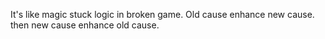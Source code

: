 It's like magic stuck logic in broken game. Old cause enhance new cause. then new cause enhance old cause.  